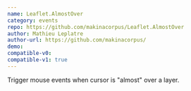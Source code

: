 ```yaml
---
name: Leaflet.AlmostOver
category: events
repo: https://github.com/makinacorpus/Leaflet.AlmostOver
author: Mathieu Leplatre
author-url: https://github.com/makinacorpus/
demo: 
compatible-v0:
compatible-v1: true
---
```


Trigger mouse events when cursor is "almost" over a layer.
